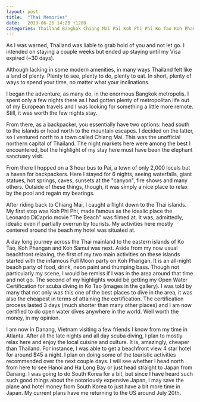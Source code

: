 ```yaml
---
layout: post
title:  "Thai Memories"
date:   2019-06-26 14:28 +1200
categories: Thailand Bangkok Chiang Mai Pai Koh Phi Phi Ko Tao Koh Phangan
---
```

As I was warned, Thailand was liable to grab hold of you and not let go.  I intended on staying a couple weeks but ended up staying until my Visa expired (~30 days).  

Although lacking in some modern amenities, in many ways Thailand felt like a land of plenty.  Plenty to see, plenty to do, plenty to eat.  In short, plenty of ways to spend your time, no matter what your inclinations.

I began the adventure, as many do, in the enormous Bangkok metropolis.  I spent only a few nights there as I had gotten plenty of metropolitan life out of my European travels and I was looking for something a little more remote.  Still, it was worth the few nights stay.

From there, as a backpacker, you essentially have two options: head south to the islands or head north to the mountain escapes.  I decided on the latter, so I ventured north to a town called Chiang Mai.  This was the unofficial northern capital of Thailand.  The night markets here were among the best I encountered, but the highlight of my stay here must have been the elephant sanctuary visit.

From there I hopped on a 3 hour bus to Pai, a town of only 2,000 locals but a haven for backpackers.  Here I stayed for 6 nights, seeing waterfalls, giant statues, hot springs, caves, sunsets at the "canyon", fire shows and many others.  Outside of these things, though, it was simply a nice place to relax by the pool and regain my bearings.

After riding back to Chiang Mai, I caught a flight down to the Thai islands.  My first stop was Koh Phi Phi, made famous as the idealic place the Leonardo DiCaprio movie "The Beach" was filmed at.  It was, admittedly, idealic even if partially overrun by tourists.  My activities here mostly centered around the beach my hotel was situated at.

A day long journey across the Thai mainland to the eastern islands of Ko Tao, Koh Phangan and Koh Samui was next.  Aside from my now usual beachfront relaxing, the first of my two main activities on these islands started with the infamous Full Moon party on Koh Phangan.  It is an all-night beach party of food, drink, neon paint and thumping bass.  Though not particularly my scene, I would be remiss if I was in the area around that time and not go.  The second of my highlights would be getting my Open Water Certification for scuba diving in Ko Tao (images in the gallery).  I was told by many that not only was this one of the best places to dive in the area, it was also the cheapest in terms of attaining the certification.  The certification process lasted 3 days (much shorter than many other places) and I am now certified to do open water dives anywhere in the world.  Well worth the money, in my opinion.

I am now in Danang, Vietnam visiting a few friends I know from my time in Atlanta.  After all the late nights and all day scuba diving, I plan to mostly relax here and enjoy the local cuisine and culture.  It is, amazingly, cheaper than Thailand.  For instance, I was able to get a beachfront view 4 star hotel for around $45 a night.  I plan on doing some of the touristic activities recommended over the next couple days.  I will see whether I head north from here to see Hanoi and Ha Long Bay or just head straight to Japan from Danang.  I was going to do South Korea for a bit, but since I have heard such such good things about the notoriously expensive Japan, I may save the plane and hotel money from South Korea to just have a bit more time in Japan.  My current plans have me returning to the US around July 20th.